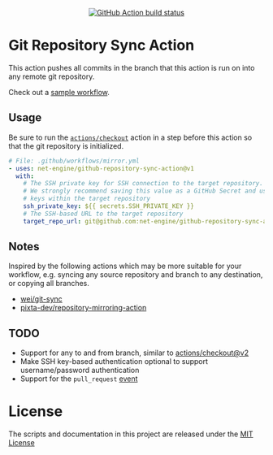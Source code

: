 <p align="center">
  <a href="https://github.com/net-engine/github-repository-sync-action">
    <img alt="GitHub Action build status" src="https://github.com/net-engine/github-repository-sync-action/workflows/test/badge.svg">
  </a>
</p>

# Git Repository Sync Action

This action pushes all commits in the branch that this action is run on into any remote git repository.

Check out a [sample workflow](.github/workflows/test.yml).

## Usage

Be sure to run the [`actions/checkout`](https://github.com/actions/checkout) action in a step before
this action so that the git repository is initialized.

```yaml
# File: .github/workflows/mirror.yml
- uses: net-engine/github-repository-sync-action@v1
  with:
    # The SSH private key for SSH connection to the target repository.
    # We strongly recommend saving this value as a GitHub Secret and using deploy
    # keys within the target repository
    ssh_private_key: ${{ secrets.SSH_PRIVATE_KEY }}
    # The SSH-based URL to the target repository
    target_repo_url: git@github.com:net-engine/github-repository-sync-action-test.git
```

## Notes

Inspired by the following actions which may be more suitable for your workflow, e.g. syncing any
source repository and branch to any destination, or copying all branches.

* [wei/git-sync](https://github.com/wei/git-sync)
* [pixta-dev/repository-mirroring-action](https://github.com/pixta-dev/repository-mirroring-action)

## TODO

* Support for any to and from branch, similar to [actions/checkout@v2](https://github.com/actions/checkout)
* Make SSH key-based authentication optional to support username/password authentication
* Support for the `pull_request` [event](https://help.github.com/en/actions/reference/events-that-trigger-workflows#pull-request-event-pull_request)

# License

The scripts and documentation in this project are released under the [MIT License](LICENSE.md)
